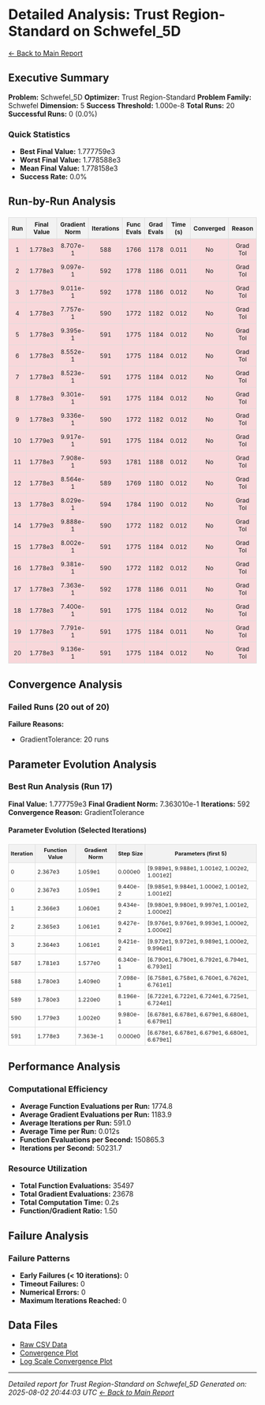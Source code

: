 # Detailed Analysis: Trust Region-Standard on Schwefel_5D
[← Back to Main Report](benchmark_report.md)
## Executive Summary
**Problem:** Schwefel_5D
**Optimizer:** Trust Region-Standard
**Problem Family:** Schwefel
**Dimension:** 5
**Success Threshold:** 1.000e-8
**Total Runs:** 20
**Successful Runs:** 0 (0.0%)

### Quick Statistics
* **Best Final Value:** 1.777759e3
* **Worst Final Value:** 1.778588e3
* **Mean Final Value:** 1.778158e3
* **Success Rate:** 0.0%


## Run-by-Run Analysis
<table style="border-collapse: collapse; width: 100%; margin: 20px 0; font-size: 12px;">
<tr style="background-color: #f2f2f2;">
<th style="border: 1px solid #ddd; padding: 6px; text-align: center;">Run</th>
<th style="border: 1px solid #ddd; padding: 6px; text-align: center;">Final Value</th>
<th style="border: 1px solid #ddd; padding: 6px; text-align: center;">Gradient Norm</th>
<th style="border: 1px solid #ddd; padding: 6px; text-align: center;">Iterations</th>
<th style="border: 1px solid #ddd; padding: 6px; text-align: center;">Func Evals</th>
<th style="border: 1px solid #ddd; padding: 6px; text-align: center;">Grad Evals</th>
<th style="border: 1px solid #ddd; padding: 6px; text-align: center;">Time (s)</th>
<th style="border: 1px solid #ddd; padding: 6px; text-align: center;">Converged</th>
<th style="border: 1px solid #ddd; padding: 6px; text-align: center;">Reason</th>
</tr>
<tr style="background-color: #f8d7da;">
<td style="border: 1px solid #ddd; padding: 6px; text-align: center;">1</td>
<td style="border: 1px solid #ddd; padding: 6px; text-align: center;">1.778e3</td>
<td style="border: 1px solid #ddd; padding: 6px; text-align: center;">8.707e-1</td>
<td style="border: 1px solid #ddd; padding: 6px; text-align: center;">588</td>
<td style="border: 1px solid #ddd; padding: 6px; text-align: center;">1766</td>
<td style="border: 1px solid #ddd; padding: 6px; text-align: center;">1178</td>
<td style="border: 1px solid #ddd; padding: 6px; text-align: center;">0.011</td>
<td style="border: 1px solid #ddd; padding: 6px; text-align: center;">No</td>
<td style="border: 1px solid #ddd; padding: 6px; text-align: center;">Grad Tol</td>
</tr>
<tr style="background-color: #f8d7da;">
<td style="border: 1px solid #ddd; padding: 6px; text-align: center;">2</td>
<td style="border: 1px solid #ddd; padding: 6px; text-align: center;">1.778e3</td>
<td style="border: 1px solid #ddd; padding: 6px; text-align: center;">9.097e-1</td>
<td style="border: 1px solid #ddd; padding: 6px; text-align: center;">592</td>
<td style="border: 1px solid #ddd; padding: 6px; text-align: center;">1778</td>
<td style="border: 1px solid #ddd; padding: 6px; text-align: center;">1186</td>
<td style="border: 1px solid #ddd; padding: 6px; text-align: center;">0.011</td>
<td style="border: 1px solid #ddd; padding: 6px; text-align: center;">No</td>
<td style="border: 1px solid #ddd; padding: 6px; text-align: center;">Grad Tol</td>
</tr>
<tr style="background-color: #f8d7da;">
<td style="border: 1px solid #ddd; padding: 6px; text-align: center;">3</td>
<td style="border: 1px solid #ddd; padding: 6px; text-align: center;">1.778e3</td>
<td style="border: 1px solid #ddd; padding: 6px; text-align: center;">9.011e-1</td>
<td style="border: 1px solid #ddd; padding: 6px; text-align: center;">592</td>
<td style="border: 1px solid #ddd; padding: 6px; text-align: center;">1778</td>
<td style="border: 1px solid #ddd; padding: 6px; text-align: center;">1186</td>
<td style="border: 1px solid #ddd; padding: 6px; text-align: center;">0.012</td>
<td style="border: 1px solid #ddd; padding: 6px; text-align: center;">No</td>
<td style="border: 1px solid #ddd; padding: 6px; text-align: center;">Grad Tol</td>
</tr>
<tr style="background-color: #f8d7da;">
<td style="border: 1px solid #ddd; padding: 6px; text-align: center;">4</td>
<td style="border: 1px solid #ddd; padding: 6px; text-align: center;">1.778e3</td>
<td style="border: 1px solid #ddd; padding: 6px; text-align: center;">7.757e-1</td>
<td style="border: 1px solid #ddd; padding: 6px; text-align: center;">590</td>
<td style="border: 1px solid #ddd; padding: 6px; text-align: center;">1772</td>
<td style="border: 1px solid #ddd; padding: 6px; text-align: center;">1182</td>
<td style="border: 1px solid #ddd; padding: 6px; text-align: center;">0.012</td>
<td style="border: 1px solid #ddd; padding: 6px; text-align: center;">No</td>
<td style="border: 1px solid #ddd; padding: 6px; text-align: center;">Grad Tol</td>
</tr>
<tr style="background-color: #f8d7da;">
<td style="border: 1px solid #ddd; padding: 6px; text-align: center;">5</td>
<td style="border: 1px solid #ddd; padding: 6px; text-align: center;">1.778e3</td>
<td style="border: 1px solid #ddd; padding: 6px; text-align: center;">9.395e-1</td>
<td style="border: 1px solid #ddd; padding: 6px; text-align: center;">591</td>
<td style="border: 1px solid #ddd; padding: 6px; text-align: center;">1775</td>
<td style="border: 1px solid #ddd; padding: 6px; text-align: center;">1184</td>
<td style="border: 1px solid #ddd; padding: 6px; text-align: center;">0.012</td>
<td style="border: 1px solid #ddd; padding: 6px; text-align: center;">No</td>
<td style="border: 1px solid #ddd; padding: 6px; text-align: center;">Grad Tol</td>
</tr>
<tr style="background-color: #f8d7da;">
<td style="border: 1px solid #ddd; padding: 6px; text-align: center;">6</td>
<td style="border: 1px solid #ddd; padding: 6px; text-align: center;">1.778e3</td>
<td style="border: 1px solid #ddd; padding: 6px; text-align: center;">8.552e-1</td>
<td style="border: 1px solid #ddd; padding: 6px; text-align: center;">591</td>
<td style="border: 1px solid #ddd; padding: 6px; text-align: center;">1775</td>
<td style="border: 1px solid #ddd; padding: 6px; text-align: center;">1184</td>
<td style="border: 1px solid #ddd; padding: 6px; text-align: center;">0.012</td>
<td style="border: 1px solid #ddd; padding: 6px; text-align: center;">No</td>
<td style="border: 1px solid #ddd; padding: 6px; text-align: center;">Grad Tol</td>
</tr>
<tr style="background-color: #f8d7da;">
<td style="border: 1px solid #ddd; padding: 6px; text-align: center;">7</td>
<td style="border: 1px solid #ddd; padding: 6px; text-align: center;">1.778e3</td>
<td style="border: 1px solid #ddd; padding: 6px; text-align: center;">8.523e-1</td>
<td style="border: 1px solid #ddd; padding: 6px; text-align: center;">591</td>
<td style="border: 1px solid #ddd; padding: 6px; text-align: center;">1775</td>
<td style="border: 1px solid #ddd; padding: 6px; text-align: center;">1184</td>
<td style="border: 1px solid #ddd; padding: 6px; text-align: center;">0.012</td>
<td style="border: 1px solid #ddd; padding: 6px; text-align: center;">No</td>
<td style="border: 1px solid #ddd; padding: 6px; text-align: center;">Grad Tol</td>
</tr>
<tr style="background-color: #f8d7da;">
<td style="border: 1px solid #ddd; padding: 6px; text-align: center;">8</td>
<td style="border: 1px solid #ddd; padding: 6px; text-align: center;">1.778e3</td>
<td style="border: 1px solid #ddd; padding: 6px; text-align: center;">9.301e-1</td>
<td style="border: 1px solid #ddd; padding: 6px; text-align: center;">591</td>
<td style="border: 1px solid #ddd; padding: 6px; text-align: center;">1775</td>
<td style="border: 1px solid #ddd; padding: 6px; text-align: center;">1184</td>
<td style="border: 1px solid #ddd; padding: 6px; text-align: center;">0.012</td>
<td style="border: 1px solid #ddd; padding: 6px; text-align: center;">No</td>
<td style="border: 1px solid #ddd; padding: 6px; text-align: center;">Grad Tol</td>
</tr>
<tr style="background-color: #f8d7da;">
<td style="border: 1px solid #ddd; padding: 6px; text-align: center;">9</td>
<td style="border: 1px solid #ddd; padding: 6px; text-align: center;">1.778e3</td>
<td style="border: 1px solid #ddd; padding: 6px; text-align: center;">9.336e-1</td>
<td style="border: 1px solid #ddd; padding: 6px; text-align: center;">590</td>
<td style="border: 1px solid #ddd; padding: 6px; text-align: center;">1772</td>
<td style="border: 1px solid #ddd; padding: 6px; text-align: center;">1182</td>
<td style="border: 1px solid #ddd; padding: 6px; text-align: center;">0.012</td>
<td style="border: 1px solid #ddd; padding: 6px; text-align: center;">No</td>
<td style="border: 1px solid #ddd; padding: 6px; text-align: center;">Grad Tol</td>
</tr>
<tr style="background-color: #f8d7da;">
<td style="border: 1px solid #ddd; padding: 6px; text-align: center;">10</td>
<td style="border: 1px solid #ddd; padding: 6px; text-align: center;">1.779e3</td>
<td style="border: 1px solid #ddd; padding: 6px; text-align: center;">9.917e-1</td>
<td style="border: 1px solid #ddd; padding: 6px; text-align: center;">591</td>
<td style="border: 1px solid #ddd; padding: 6px; text-align: center;">1775</td>
<td style="border: 1px solid #ddd; padding: 6px; text-align: center;">1184</td>
<td style="border: 1px solid #ddd; padding: 6px; text-align: center;">0.012</td>
<td style="border: 1px solid #ddd; padding: 6px; text-align: center;">No</td>
<td style="border: 1px solid #ddd; padding: 6px; text-align: center;">Grad Tol</td>
</tr>
<tr style="background-color: #f8d7da;">
<td style="border: 1px solid #ddd; padding: 6px; text-align: center;">11</td>
<td style="border: 1px solid #ddd; padding: 6px; text-align: center;">1.778e3</td>
<td style="border: 1px solid #ddd; padding: 6px; text-align: center;">7.908e-1</td>
<td style="border: 1px solid #ddd; padding: 6px; text-align: center;">593</td>
<td style="border: 1px solid #ddd; padding: 6px; text-align: center;">1781</td>
<td style="border: 1px solid #ddd; padding: 6px; text-align: center;">1188</td>
<td style="border: 1px solid #ddd; padding: 6px; text-align: center;">0.012</td>
<td style="border: 1px solid #ddd; padding: 6px; text-align: center;">No</td>
<td style="border: 1px solid #ddd; padding: 6px; text-align: center;">Grad Tol</td>
</tr>
<tr style="background-color: #f8d7da;">
<td style="border: 1px solid #ddd; padding: 6px; text-align: center;">12</td>
<td style="border: 1px solid #ddd; padding: 6px; text-align: center;">1.778e3</td>
<td style="border: 1px solid #ddd; padding: 6px; text-align: center;">8.564e-1</td>
<td style="border: 1px solid #ddd; padding: 6px; text-align: center;">589</td>
<td style="border: 1px solid #ddd; padding: 6px; text-align: center;">1769</td>
<td style="border: 1px solid #ddd; padding: 6px; text-align: center;">1180</td>
<td style="border: 1px solid #ddd; padding: 6px; text-align: center;">0.012</td>
<td style="border: 1px solid #ddd; padding: 6px; text-align: center;">No</td>
<td style="border: 1px solid #ddd; padding: 6px; text-align: center;">Grad Tol</td>
</tr>
<tr style="background-color: #f8d7da;">
<td style="border: 1px solid #ddd; padding: 6px; text-align: center;">13</td>
<td style="border: 1px solid #ddd; padding: 6px; text-align: center;">1.778e3</td>
<td style="border: 1px solid #ddd; padding: 6px; text-align: center;">8.029e-1</td>
<td style="border: 1px solid #ddd; padding: 6px; text-align: center;">594</td>
<td style="border: 1px solid #ddd; padding: 6px; text-align: center;">1784</td>
<td style="border: 1px solid #ddd; padding: 6px; text-align: center;">1190</td>
<td style="border: 1px solid #ddd; padding: 6px; text-align: center;">0.012</td>
<td style="border: 1px solid #ddd; padding: 6px; text-align: center;">No</td>
<td style="border: 1px solid #ddd; padding: 6px; text-align: center;">Grad Tol</td>
</tr>
<tr style="background-color: #f8d7da;">
<td style="border: 1px solid #ddd; padding: 6px; text-align: center;">14</td>
<td style="border: 1px solid #ddd; padding: 6px; text-align: center;">1.779e3</td>
<td style="border: 1px solid #ddd; padding: 6px; text-align: center;">9.888e-1</td>
<td style="border: 1px solid #ddd; padding: 6px; text-align: center;">590</td>
<td style="border: 1px solid #ddd; padding: 6px; text-align: center;">1772</td>
<td style="border: 1px solid #ddd; padding: 6px; text-align: center;">1182</td>
<td style="border: 1px solid #ddd; padding: 6px; text-align: center;">0.012</td>
<td style="border: 1px solid #ddd; padding: 6px; text-align: center;">No</td>
<td style="border: 1px solid #ddd; padding: 6px; text-align: center;">Grad Tol</td>
</tr>
<tr style="background-color: #f8d7da;">
<td style="border: 1px solid #ddd; padding: 6px; text-align: center;">15</td>
<td style="border: 1px solid #ddd; padding: 6px; text-align: center;">1.778e3</td>
<td style="border: 1px solid #ddd; padding: 6px; text-align: center;">8.002e-1</td>
<td style="border: 1px solid #ddd; padding: 6px; text-align: center;">591</td>
<td style="border: 1px solid #ddd; padding: 6px; text-align: center;">1775</td>
<td style="border: 1px solid #ddd; padding: 6px; text-align: center;">1184</td>
<td style="border: 1px solid #ddd; padding: 6px; text-align: center;">0.012</td>
<td style="border: 1px solid #ddd; padding: 6px; text-align: center;">No</td>
<td style="border: 1px solid #ddd; padding: 6px; text-align: center;">Grad Tol</td>
</tr>
<tr style="background-color: #f8d7da;">
<td style="border: 1px solid #ddd; padding: 6px; text-align: center;">16</td>
<td style="border: 1px solid #ddd; padding: 6px; text-align: center;">1.778e3</td>
<td style="border: 1px solid #ddd; padding: 6px; text-align: center;">9.381e-1</td>
<td style="border: 1px solid #ddd; padding: 6px; text-align: center;">590</td>
<td style="border: 1px solid #ddd; padding: 6px; text-align: center;">1772</td>
<td style="border: 1px solid #ddd; padding: 6px; text-align: center;">1182</td>
<td style="border: 1px solid #ddd; padding: 6px; text-align: center;">0.012</td>
<td style="border: 1px solid #ddd; padding: 6px; text-align: center;">No</td>
<td style="border: 1px solid #ddd; padding: 6px; text-align: center;">Grad Tol</td>
</tr>
<tr style="background-color: #f8d7da;">
<td style="border: 1px solid #ddd; padding: 6px; text-align: center;">17</td>
<td style="border: 1px solid #ddd; padding: 6px; text-align: center;">1.778e3</td>
<td style="border: 1px solid #ddd; padding: 6px; text-align: center;">7.363e-1</td>
<td style="border: 1px solid #ddd; padding: 6px; text-align: center;">592</td>
<td style="border: 1px solid #ddd; padding: 6px; text-align: center;">1778</td>
<td style="border: 1px solid #ddd; padding: 6px; text-align: center;">1186</td>
<td style="border: 1px solid #ddd; padding: 6px; text-align: center;">0.011</td>
<td style="border: 1px solid #ddd; padding: 6px; text-align: center;">No</td>
<td style="border: 1px solid #ddd; padding: 6px; text-align: center;">Grad Tol</td>
</tr>
<tr style="background-color: #f8d7da;">
<td style="border: 1px solid #ddd; padding: 6px; text-align: center;">18</td>
<td style="border: 1px solid #ddd; padding: 6px; text-align: center;">1.778e3</td>
<td style="border: 1px solid #ddd; padding: 6px; text-align: center;">7.400e-1</td>
<td style="border: 1px solid #ddd; padding: 6px; text-align: center;">591</td>
<td style="border: 1px solid #ddd; padding: 6px; text-align: center;">1775</td>
<td style="border: 1px solid #ddd; padding: 6px; text-align: center;">1184</td>
<td style="border: 1px solid #ddd; padding: 6px; text-align: center;">0.012</td>
<td style="border: 1px solid #ddd; padding: 6px; text-align: center;">No</td>
<td style="border: 1px solid #ddd; padding: 6px; text-align: center;">Grad Tol</td>
</tr>
<tr style="background-color: #f8d7da;">
<td style="border: 1px solid #ddd; padding: 6px; text-align: center;">19</td>
<td style="border: 1px solid #ddd; padding: 6px; text-align: center;">1.778e3</td>
<td style="border: 1px solid #ddd; padding: 6px; text-align: center;">7.791e-1</td>
<td style="border: 1px solid #ddd; padding: 6px; text-align: center;">591</td>
<td style="border: 1px solid #ddd; padding: 6px; text-align: center;">1775</td>
<td style="border: 1px solid #ddd; padding: 6px; text-align: center;">1184</td>
<td style="border: 1px solid #ddd; padding: 6px; text-align: center;">0.011</td>
<td style="border: 1px solid #ddd; padding: 6px; text-align: center;">No</td>
<td style="border: 1px solid #ddd; padding: 6px; text-align: center;">Grad Tol</td>
</tr>
<tr style="background-color: #f8d7da;">
<td style="border: 1px solid #ddd; padding: 6px; text-align: center;">20</td>
<td style="border: 1px solid #ddd; padding: 6px; text-align: center;">1.778e3</td>
<td style="border: 1px solid #ddd; padding: 6px; text-align: center;">9.136e-1</td>
<td style="border: 1px solid #ddd; padding: 6px; text-align: center;">591</td>
<td style="border: 1px solid #ddd; padding: 6px; text-align: center;">1775</td>
<td style="border: 1px solid #ddd; padding: 6px; text-align: center;">1184</td>
<td style="border: 1px solid #ddd; padding: 6px; text-align: center;">0.012</td>
<td style="border: 1px solid #ddd; padding: 6px; text-align: center;">No</td>
<td style="border: 1px solid #ddd; padding: 6px; text-align: center;">Grad Tol</td>
</tr>
</table>

## Convergence Analysis

### Failed Runs (20 out of 20)

**Failure Reasons:**
- GradientTolerance: 20 runs

## Parameter Evolution Analysis

### Best Run Analysis (Run 17)
**Final Value:** 1.777759e3
**Final Gradient Norm:** 7.363010e-1
**Iterations:** 592
**Convergence Reason:** GradientTolerance

#### Parameter Evolution (Selected Iterations)

<table style="border-collapse: collapse; width: 100%; margin: 20px 0; font-size: 11px;">
<tr style="background-color: #f2f2f2;">
<th style="border: 1px solid #ddd; padding: 4px;">Iteration</th>
<th style="border: 1px solid #ddd; padding: 4px;">Function Value</th>
<th style="border: 1px solid #ddd; padding: 4px;">Gradient Norm</th>
<th style="border: 1px solid #ddd; padding: 4px;">Step Size</th>
<th style="border: 1px solid #ddd; padding: 4px;">Parameters (first 5)</th>
</tr>
<tr><td style="border: 1px solid #ddd; padding: 4px;">0</td><td style="border: 1px solid #ddd; padding: 4px;">2.367e3</td><td style="border: 1px solid #ddd; padding: 4px;">1.059e1</td><td style="border: 1px solid #ddd; padding: 4px;">0.000e0</td><td style="border: 1px solid #ddd; padding: 4px;">[9.989e1, 9.988e1, 1.001e2, 1.002e2, 1.001e2]</td></tr>
<tr><td style="border: 1px solid #ddd; padding: 4px;">0</td><td style="border: 1px solid #ddd; padding: 4px;">2.367e3</td><td style="border: 1px solid #ddd; padding: 4px;">1.059e1</td><td style="border: 1px solid #ddd; padding: 4px;">9.440e-2</td><td style="border: 1px solid #ddd; padding: 4px;">[9.985e1, 9.984e1, 1.000e2, 1.001e2, 1.001e2]</td></tr>
<tr><td style="border: 1px solid #ddd; padding: 4px;">1</td><td style="border: 1px solid #ddd; padding: 4px;">2.366e3</td><td style="border: 1px solid #ddd; padding: 4px;">1.060e1</td><td style="border: 1px solid #ddd; padding: 4px;">9.434e-2</td><td style="border: 1px solid #ddd; padding: 4px;">[9.980e1, 9.980e1, 9.997e1, 1.001e2, 1.000e2]</td></tr>
<tr><td style="border: 1px solid #ddd; padding: 4px;">2</td><td style="border: 1px solid #ddd; padding: 4px;">2.365e3</td><td style="border: 1px solid #ddd; padding: 4px;">1.061e1</td><td style="border: 1px solid #ddd; padding: 4px;">9.427e-2</td><td style="border: 1px solid #ddd; padding: 4px;">[9.976e1, 9.976e1, 9.993e1, 1.000e2, 1.000e2]</td></tr>
<tr><td style="border: 1px solid #ddd; padding: 4px;">3</td><td style="border: 1px solid #ddd; padding: 4px;">2.364e3</td><td style="border: 1px solid #ddd; padding: 4px;">1.061e1</td><td style="border: 1px solid #ddd; padding: 4px;">9.421e-2</td><td style="border: 1px solid #ddd; padding: 4px;">[9.972e1, 9.972e1, 9.989e1, 1.000e2, 9.996e1]</td></tr>
<tr><td style="border: 1px solid #ddd; padding: 4px;">587</td><td style="border: 1px solid #ddd; padding: 4px;">1.781e3</td><td style="border: 1px solid #ddd; padding: 4px;">1.577e0</td><td style="border: 1px solid #ddd; padding: 4px;">6.340e-1</td><td style="border: 1px solid #ddd; padding: 4px;">[6.790e1, 6.790e1, 6.792e1, 6.794e1, 6.793e1]</td></tr>
<tr><td style="border: 1px solid #ddd; padding: 4px;">588</td><td style="border: 1px solid #ddd; padding: 4px;">1.780e3</td><td style="border: 1px solid #ddd; padding: 4px;">1.409e0</td><td style="border: 1px solid #ddd; padding: 4px;">7.098e-1</td><td style="border: 1px solid #ddd; padding: 4px;">[6.758e1, 6.758e1, 6.760e1, 6.762e1, 6.761e1]</td></tr>
<tr><td style="border: 1px solid #ddd; padding: 4px;">589</td><td style="border: 1px solid #ddd; padding: 4px;">1.780e3</td><td style="border: 1px solid #ddd; padding: 4px;">1.220e0</td><td style="border: 1px solid #ddd; padding: 4px;">8.196e-1</td><td style="border: 1px solid #ddd; padding: 4px;">[6.722e1, 6.722e1, 6.724e1, 6.725e1, 6.724e1]</td></tr>
<tr><td style="border: 1px solid #ddd; padding: 4px;">590</td><td style="border: 1px solid #ddd; padding: 4px;">1.779e3</td><td style="border: 1px solid #ddd; padding: 4px;">1.002e0</td><td style="border: 1px solid #ddd; padding: 4px;">9.980e-1</td><td style="border: 1px solid #ddd; padding: 4px;">[6.678e1, 6.678e1, 6.679e1, 6.680e1, 6.679e1]</td></tr>
<tr><td style="border: 1px solid #ddd; padding: 4px;">591</td><td style="border: 1px solid #ddd; padding: 4px;">1.778e3</td><td style="border: 1px solid #ddd; padding: 4px;">7.363e-1</td><td style="border: 1px solid #ddd; padding: 4px;">0.000e0</td><td style="border: 1px solid #ddd; padding: 4px;">[6.678e1, 6.678e1, 6.679e1, 6.680e1, 6.679e1]</td></tr>
</table>

## Performance Analysis

### Computational Efficiency
- **Average Function Evaluations per Run:** 1774.8
- **Average Gradient Evaluations per Run:** 1183.9
- **Average Iterations per Run:** 591.0
- **Average Time per Run:** 0.012s
- **Function Evaluations per Second:** 150865.3
- **Iterations per Second:** 50231.7
### Resource Utilization
- **Total Function Evaluations:** 35497
- **Total Gradient Evaluations:** 23678
- **Total Computation Time:** 0.2s
- **Function/Gradient Ratio:** 1.50
## Failure Analysis

### Failure Patterns
- **Early Failures (< 10 iterations):** 0
- **Timeout Failures:** 0
- **Numerical Errors:** 0
- **Maximum Iterations Reached:** 0


## Data Files
* [Raw CSV Data](../data/problems/Schwefel_5D_results.csv)
* [Convergence Plot](../plots/Schwefel_5D.png)
* [Log Scale Convergence Plot](../plots/Schwefel_5D_log.png)


---
*Detailed report for Trust Region-Standard on Schwefel_5D*
*Generated on: 2025-08-02 20:44:03 UTC*
*[← Back to Main Report](../benchmark_report.md)*
